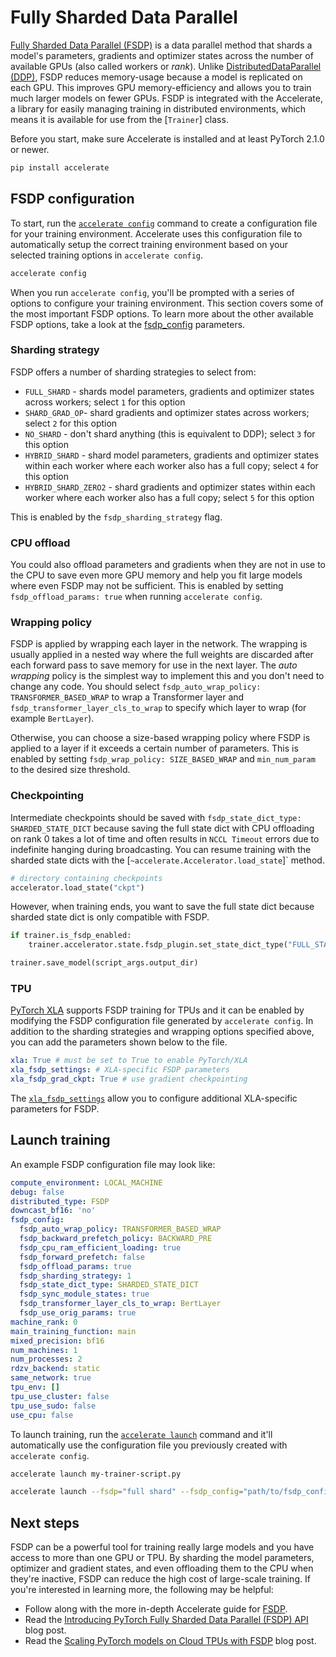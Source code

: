 <!--Copyright 2023 The HuggingFace Team. All rights reserved.

Licensed under the Apache License, Version 2.0 (the "License"); you may not use this file except in compliance with
the License. You may obtain a copy of the License at

http://www.apache.org/licenses/LICENSE-2.0

Unless required by applicable law or agreed to in writing, software distributed under the License is distributed on
an "AS IS" BASIS, WITHOUT WARRANTIES OR CONDITIONS OF ANY KIND, either express or implied. See the License for the
specific language governing permissions and limitations under the License.

⚠️ Note that this file is in Markdown but contain specific syntax for our doc-builder (similar to MDX) that may not be
rendered properly in your Markdown viewer.

-->

# Fully Sharded Data Parallel

[Fully Sharded Data Parallel (FSDP)](https://pytorch.org/blog/introducing-pytorch-fully-sharded-data-parallel-api/) is a data parallel method that shards a model's parameters, gradients and optimizer states across the number of available GPUs (also called workers or *rank*). Unlike [DistributedDataParallel (DDP)](https://pytorch.org/docs/stable/generated/torch.nn.parallel.DistributedDataParallel.html), FSDP reduces memory-usage because a model is replicated on each GPU. This improves GPU memory-efficiency and allows you to train much larger models on fewer GPUs. FSDP is integrated with the Accelerate, a library for easily managing training in distributed environments, which means it is available for use from the [`Trainer`] class.

Before you start, make sure Accelerate is installed and at least PyTorch 2.1.0 or newer.

```bash
pip install accelerate
```

## FSDP configuration

To start, run the [`accelerate config`](https://huggingface.co/docs/accelerate/package_reference/cli#accelerate-config) command to create a configuration file for your training environment. Accelerate uses this configuration file to automatically setup the correct training environment based on your selected training options in `accelerate config`.

```bash
accelerate config
```

When you run `accelerate config`, you'll be prompted with a series of options to configure your training environment. This section covers some of the most important FSDP options. To learn more about the other available FSDP options, take a look at the [fsdp_config](https://huggingface.co/docs/transformers/main_classes/trainer#transformers.TrainingArguments.fsdp_config) parameters.

### Sharding strategy

FSDP offers a number of sharding strategies to select from:

* `FULL_SHARD` - shards model parameters, gradients and optimizer states across workers; select `1` for this option
* `SHARD_GRAD_OP`- shard gradients and optimizer states across workers; select `2` for this option
* `NO_SHARD` - don't shard anything (this is equivalent to DDP); select `3` for this option
* `HYBRID_SHARD` - shard model parameters, gradients and optimizer states within each worker where each worker also has a full copy; select `4` for this option
* `HYBRID_SHARD_ZERO2` - shard gradients and optimizer states within each worker where each worker also has a full copy; select `5` for this option

This is enabled by the `fsdp_sharding_strategy` flag.

### CPU offload

You could also offload parameters and gradients when they are not in use to the CPU to save even more GPU memory and help you fit large models where even FSDP may not be sufficient. This is enabled by setting `fsdp_offload_params: true` when running `accelerate config`.

### Wrapping policy

FSDP is applied by wrapping each layer in the network. The wrapping is usually applied in a nested way where the full weights are discarded after each forward pass to save memory for use in the next layer. The *auto wrapping* policy is the simplest way to implement this and you don't need to change any code. You should select `fsdp_auto_wrap_policy: TRANSFORMER_BASED_WRAP` to wrap a Transformer layer and `fsdp_transformer_layer_cls_to_wrap` to specify which layer to wrap (for example `BertLayer`).

Otherwise, you can choose a size-based wrapping policy where FSDP is applied to a layer if it exceeds a certain number of parameters. This is enabled by setting `fsdp_wrap_policy: SIZE_BASED_WRAP` and `min_num_param` to the desired size threshold.

### Checkpointing

Intermediate checkpoints should be saved with `fsdp_state_dict_type: SHARDED_STATE_DICT` because saving the full state dict with CPU offloading on rank 0 takes a lot of time and often results in `NCCL Timeout` errors due to indefinite hanging during broadcasting. You can resume training with the sharded state dicts with the [`~accelerate.Accelerator.load_state`]` method.

```py
# directory containing checkpoints
accelerator.load_state("ckpt")
```

However, when training ends, you want to save the full state dict because sharded state dict is only compatible with FSDP.

```py
if trainer.is_fsdp_enabled:
    trainer.accelerator.state.fsdp_plugin.set_state_dict_type("FULL_STATE_DICT")

trainer.save_model(script_args.output_dir)
```

### TPU

[PyTorch XLA](https://pytorch.org/xla/release/2.1/index.html) supports FSDP training for TPUs and it can be enabled by modifying the FSDP configuration file generated by `accelerate config`. In addition to the sharding strategies and wrapping options specified above, you can add the parameters shown below to the file.

```yaml
xla: True # must be set to True to enable PyTorch/XLA
xla_fsdp_settings: # XLA-specific FSDP parameters
xla_fsdp_grad_ckpt: True # use gradient checkpointing
```

The [`xla_fsdp_settings`](https://github.com/pytorch/xla/blob/2e6e183e0724818f137c8135b34ef273dea33318/torch_xla/distributed/fsdp/xla_fully_sharded_data_parallel.py#L128) allow you to configure additional XLA-specific parameters for FSDP.

## Launch training

An example FSDP configuration file may look like:

```yaml
compute_environment: LOCAL_MACHINE
debug: false
distributed_type: FSDP
downcast_bf16: 'no'
fsdp_config:
  fsdp_auto_wrap_policy: TRANSFORMER_BASED_WRAP
  fsdp_backward_prefetch_policy: BACKWARD_PRE
  fsdp_cpu_ram_efficient_loading: true
  fsdp_forward_prefetch: false
  fsdp_offload_params: true
  fsdp_sharding_strategy: 1
  fsdp_state_dict_type: SHARDED_STATE_DICT
  fsdp_sync_module_states: true
  fsdp_transformer_layer_cls_to_wrap: BertLayer
  fsdp_use_orig_params: true
machine_rank: 0
main_training_function: main
mixed_precision: bf16
num_machines: 1
num_processes: 2
rdzv_backend: static
same_network: true
tpu_env: []
tpu_use_cluster: false
tpu_use_sudo: false
use_cpu: false
```

To launch training, run the [`accelerate launch`](https://huggingface.co/docs/accelerate/package_reference/cli#accelerate-launch) command and it'll automatically use the configuration file you previously created with `accelerate config`.

```bash
accelerate launch my-trainer-script.py
```

```bash
accelerate launch --fsdp="full shard" --fsdp_config="path/to/fsdp_config/ my-trainer-script.py
```

## Next steps

FSDP can be a powerful tool for training really large models and you have access to more than one GPU or TPU. By sharding the model parameters, optimizer and gradient states, and even offloading them to the CPU when they're inactive, FSDP can reduce the high cost of large-scale training. If you're interested in learning more, the following may be helpful:

* Follow along with the more in-depth Accelerate guide for [FSDP](https://huggingface.co/docs/accelerate/usage_guides/fsdp).
* Read the [Introducing PyTorch Fully Sharded Data Parallel (FSDP) API](https://pytorch.org/blog/introducing-pytorch-fully-sharded-data-parallel-api/) blog post.
* Read the [Scaling PyTorch models on Cloud TPUs with FSDP](https://pytorch.org/blog/scaling-pytorch-models-on-cloud-tpus-with-fsdp/) blog post.
